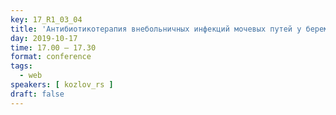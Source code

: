 ```yaml
---
key: 17_R1_03_04
title: 'Антибиотикотерапия внебольничных инфекций мочевых путей у беременных'
day: 2019-10-17
time: 17.00 – 17.30
format: conference
tags:
  - web
speakers: [ kozlov_rs ]
draft: false
---
```

